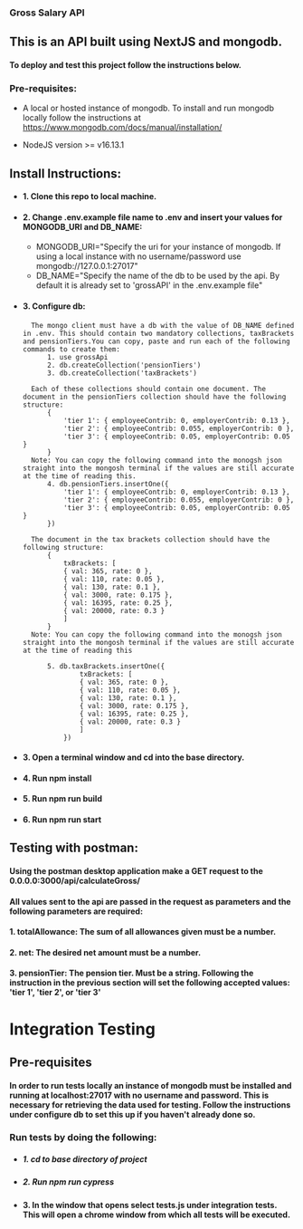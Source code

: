 ### Gross Salary API

## This is an API built using NextJS and mongodb.

#### To deploy and test this project follow the instructions below.

### Pre-requisites:

- A local or hosted instance of mongodb. To install and run mongodb locally follow the instructions at https://www.mongodb.com/docs/manual/installation/

- NodeJS version >= v16.13.1

## Install Instructions:

- #### 1. Clone this repo to local machine.
- #### 2. Change .env.example file name to .env and insert your values for MONGODB_URI and DB_NAME:

  - MONGODB_URI="Specify the uri for your instance of mongodb. If using a local instance with no username/password use mongodb://127.0.0.1:27017"
  - DB_NAME="Specify the name of the db to be used by the api. By default it is already set to 'grossAPI' in the .env.example file"

- #### 3. Configure db:

        The mongo client must have a db with the value of DB_NAME defined in .env. This should contain two mandatory collections, taxBrackets and pensionTiers.You can copy, paste and run each of the following commands to create them:
            1. use grossApi
            2. db.createCollection('pensionTiers')
            3. db.createCollection('taxBrackets')

        Each of these collections should contain one document. The document in the pensionTiers collection should have the following structure:
            {
                'tier 1': { employeeContrib: 0, employerContrib: 0.13 },
                'tier 2': { employeeContrib: 0.055, employerContrib: 0 },
                'tier 3': { employeeContrib: 0.05, employerContrib: 0.05 }
            }
        Note: You can copy the following command into the monogsh json straight into the mongosh terminal if the values are still accurate at the time of reading this.
            4. db.pensionTiers.insertOne({
                'tier 1': { employeeContrib: 0, employerContrib: 0.13 },
                'tier 2': { employeeContrib: 0.055, employerContrib: 0 },
                'tier 3': { employeeContrib: 0.05, employerContrib: 0.05 }
            })

        The document in the tax brackets collection should have the following structure:
            {
                txBrackets: [
                { val: 365, rate: 0 },
                { val: 110, rate: 0.05 },
                { val: 130, rate: 0.1 },
                { val: 3000, rate: 0.175 },
                { val: 16395, rate: 0.25 },
                { val: 20000, rate: 0.3 }
                ]
            }
        Note: You can copy the following command into the monogsh json straight into the mongosh terminal if the values are still accurate at the time of reading this

            5. db.taxBrackets.insertOne({
                    txBrackets: [
                    { val: 365, rate: 0 },
                    { val: 110, rate: 0.05 },
                    { val: 130, rate: 0.1 },
                    { val: 3000, rate: 0.175 },
                    { val: 16395, rate: 0.25 },
                    { val: 20000, rate: 0.3 }
                    ]
                })

- #### 3. Open a terminal window and cd into the base directory.
- #### 4. Run npm install
- #### 5. Run npm run build
- #### 6. Run npm run start

## Testing with postman:

#### Using the postman desktop application make a GET request to the 0.0.0.0:3000/api/calculateGross/

#### All values sent to the api are passed in the request as parameters and the following parameters are required:

#### 1. totalAllowance: The sum of all allowances given must be a number.

#### 2. net: The desired net amount must be a number.

#### 3. pensionTier: The pension tier. Must be a string. Following the instruction in the previous section will set the following accepted values: 'tier 1', 'tier 2', or 'tier 3'

# Integration Testing

## **Pre-requisites**

#### In order to run tests locally an instance of mongodb must be installed and running at localhost:27017 with no username and password. This is necessary for retrieving the data used for testing. Follow the instructions under configure db to set this up if you haven't already done so.

### **Run tests by doing the following:**

- ##### 1. cd to base directory of project

- ##### 2. Run npm run cypress

- #### 3. In the window that opens select tests.js under integration tests. This will open a chrome window from which all tests will be executed.
